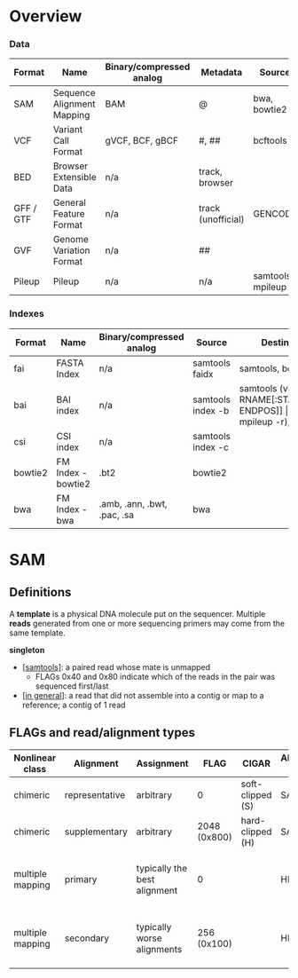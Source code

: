 # Overview

### Data

| Format    | Name                       | Binary/compressed analog | Metadata           | Source           | References                                                                           | 
|-----------|----------------------------|--------------------------|--------------------|------------------|--------------------------------------------------------------------------------------| 
| SAM       | Sequence Alignment Mapping | BAM                      | @                  | bwa, bowtie2     | https://samtools.github.io/hts-specs/SAMv1.pdf                                       | 
| VCF       | Variant Call Format        | gVCF, BCF, gBCF          | #, ##              | bcftools         | https://samtools.github.io/hts-specs/VCFv4.3.pdf, http://www.htslib.org/doc/vcf.html | 
| BED       | Browser Extensible Data    | n/a                      | track, browser     |                  | https://genome.ucsc.edu/FAQ/FAQformat.html                                           | 
| GFF / GTF | General Feature Format     | n/a                      | track (unofficial) | GENCODE          | https://github.com/The-Sequence-Ontology/Specifications/blob/master/gff3.md          | 
| GVF       | Genome Variation Format    | n/a                      | ##                 |                  | https://github.com/The-Sequence-Ontology/Specifications/blob/master/gvf.md           | 
| Pileup    | Pileup                     | n/a                      | n/a                | samtools mpileup | http://samtools.sourceforge.net/pileup.shtml                                         | 

### Indexes

| Format  | Name               | Binary/compressed analog    | Source                  | Destination                                                            | References                           | 
|---------|--------------------|-----------------------------|-------------------------|------------------------------------------------------------------------|--------------------------------------| 
| fai     | FASTA Index        | n/a                         | samtools faidx <FASTA>  | samtools, bcftools                                                     | http://www.htslib.org/doc/faidx.html | 
| bai     | BAI index          | n/a                         | samtools index -b <BAM> | samtools (view RNAME[:STARTPOS[-ENDPOS]] \| idxstats \| mpileup -r), IGV |                                      | 
| csi     | CSI index          | n/a                         | samtools index -c <BAM> |                                                                        |                                      | 
| bowtie2 | FM Index - bowtie2 | .bt2                        | bowtie2                 |                                                                        |                                      | 
| bwa     | FM Index - bwa     | .amb, .ann, .bwt, .pac, .sa | bwa                     |                                                                        |                                      | 

# SAM

## Definitions

A **template** is a physical DNA molecule put on the sequencer. Multiple **reads** generated from one or more sequencing primers may come from the same template.

**singleton**
- [[samtools]](http://www.htslib.org/doc/samtools.html): a paired read whose mate is unmapped
  - FLAGs 0x40 and 0x80 indicate which of the reads in the pair was sequenced first/last
- [[in general]](https://stackoverflow.com/questions/30782192/in-bioinformatics-what-is-a-singleton): a read that did not assemble into a contig or map to a reference; a contig of 1 read

## FLAGs and read/alignment types

| Nonlinear class  | Alignment      | Assignment                   | FLAG         | CIGAR            | Alignment tags | Shared fields             | 
|------------------|----------------|------------------------------|--------------|------------------|----------------|---------------------------| 
| chimeric         | representative | arbitrary                    | 0            | soft-clipped (S) | SA             | QNAME                     | 
| chimeric         | supplementary  | arbitrary                    | 2048 (0x800) | hard-clipped (H) | SA             | QNAME                     | 
| multiple mapping | primary        | typically the best alignment | 0            |                  | HI, NH         | QNAME, FLAG 0x40 and 0x80 | 
| multiple mapping | secondary      | typically worse alignments   | 256 (0x100)  |                  | HI, NH         | QNAME, FLAG 0x40 and 0x80 | 

